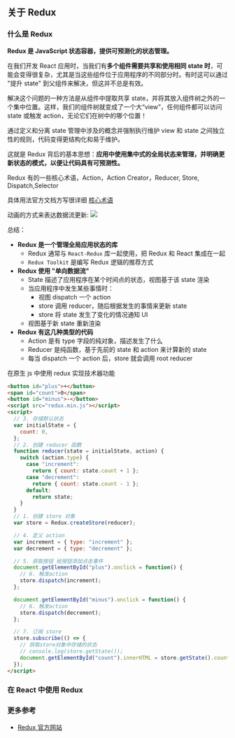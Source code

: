 ## 关于 Redux

### 什么是 Redux

**Redux 是 JavaScript 状态容器，提供可预测化的状态管理。**

在我们开发 React 应用时，当我们有**多个组件需要共享和使用相同 state 时**，可能会变得很复杂，尤其是当这些组件位于应用程序的不同部分时。有时这可以通过 "提升 state" 到父组件来解决，但这并不总是有效。

解决这个问题的一种方法是从组件中提取共享 state，并将其放入组件树之外的一个集中位置。这样，我们的组件树就变成了一个大“view”，任何组件都可以访问 state 或触发 action，无论它们在树中的哪个位置！

通过定义和分离 state 管理中涉及的概念并强制执行维护 view 和 state 之间独立性的规则，代码变得更结构化和易于维护。

这就是 Redux 背后的基本思想：**应用中使用集中式的全局状态来管理，并明确更新状态的模式，以便让代码具有可预测性。**

Redux 有的一些核心术语，Action，Action Creator，Reducer, Store, Dispatch,Selector

具体用法官方文档方写很详细 [核心术语](https://cn.redux.js.org/tutorials/essentials/part-1-overview-concepts)

动画的方式来表达数据流更新:
![](/framework/redux/redux_1.gif)

总结：

- **Redux 是一个管理全局应用状态的库**
  - Redux 通常与 `React-Redux` 库一起使用，把 Redux 和 React 集成在一起
  - `Redux Toolkit` 是编写 Redux 逻辑的推荐方式
- **Redux 使用 "单向数据流"**
  - State 描述了应用程序在某个时间点的状态，视图基于该 state 渲染
  - 当应用程序中发生某些事情时：
    - 视图 dispatch 一个 action
    - store 调用 reducer，随后根据发生的事情来更新 state
    - store 将 state 发生了变化的情况通知 UI
  - 视图基于新 state 重新渲染
- **Redux 有这几种类型的代码**
  - Action 是有 type 字段的纯对象，描述发生了什么
  - Reducer 是纯函数，基于先前的 state 和 action 来计算新的 state
  - 每当 dispatch 一个 action 后，store 就会调用 root reducer

在原生 js 中使用 redux 实现技术器功能

```html
<button id="plus">+</button>
<span id="count">0</span>
<button id="minus">-</button>
<script src="redux.min.js"></script>
<script>
  // 3. 存储默认状态
  var initialState = {
    count: 0,
  };
  // 2. 创建 reducer 函数
  function reducer(state = initialState, action) {
    switch (action.type) {
      case "increment":
        return { count: state.count + 1 };
      case "decrement":
        return { count: state.count - 1 };
      default:
        return state;
    }
  }
  // 1. 创建 store 对象
  var store = Redux.createStore(reducer);

  // 4. 定义 action
  var increment = { type: "increment" };
  var decrement = { type: "decrement" };

  // 5. 获取按钮 给按钮添加点击事件
  document.getElementById("plus").onclick = function() {
    // 6. 触发action
    store.dispatch(increment);
  };

  document.getElementById("minus").onclick = function() {
    // 6. 触发action
    store.dispatch(decrement);
  };

  // 7. 订阅 store
  store.subscribe(() => {
    // 获取store对象中存储的状态
    // console.log(store.getState());
    document.getElementById("count").innerHTML = store.getState().count;
  });
</script>
```

### 在 React 中使用 Redux

### 更多参考

- [Redux 官方网站](https://cn.redux.js.org/introduction/getting-started)
